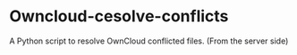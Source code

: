 # Owncloud-cesolve-conflicts
A Python script to resolve OwnCloud conflicted files. (From the server side)
